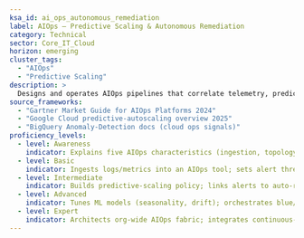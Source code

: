 ```yaml
---
ksa_id: ai_ops_autonomous_remediation
label: AIOps – Predictive Scaling & Autonomous Remediation
category: Technical
sector: Core_IT_Cloud
horizon: emerging
cluster_tags:
  - "AIOps"
  - "Predictive Scaling"
description: >
  Designs and operates AIOps pipelines that correlate telemetry, predict incidents, auto-scale workloads, and trigger self-healing runbooks (restart, rollback, config-tune) with minimal human intervention.
source_frameworks:
  - "Gartner Market Guide for AIOps Platforms 2024"
  - "Google Cloud predictive-autoscaling overview 2025"
  - "BigQuery Anomaly-Detection docs (cloud ops signals)"
proficiency_levels:
  - level: Awareness
    indicator: Explains five AIOps characteristics (ingestion, topology, correlation, patterns, automation).
  - level: Basic
    indicator: Ingests logs/metrics into an AIOps tool; sets alert thresholds; reviews ML-based anomaly flags.
  - level: Intermediate
    indicator: Builds predictive-scaling policy; links alerts to auto-remediation runbooks; measures MTTR.
  - level: Advanced
    indicator: Tunes ML models (seasonality, drift); orchestrates blue/green rollback; validates AI decisions against SRE error-budget policies.
  - level: Expert
    indicator: Architects org-wide AIOps fabric; integrates continuous-learning pipelines; publishes reliability KPIs to exec dashboards.
---
```

